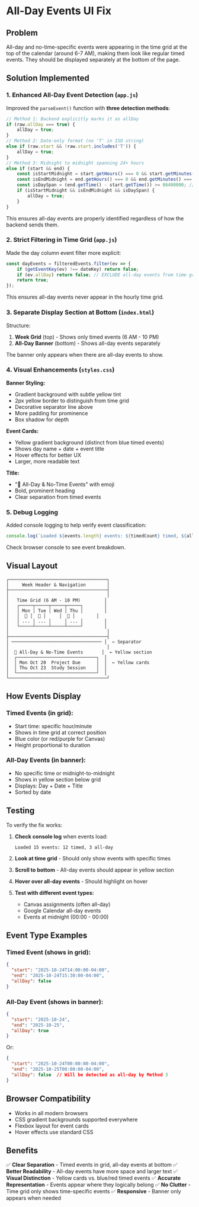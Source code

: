 # All-Day Events UI Fix

## Problem
All-day and no-time-specific events were appearing in the time grid at the top of the calendar (around 6-7 AM), making them look like regular timed events. They should be displayed separately at the bottom of the page.

## Solution Implemented

### 1. Enhanced All-Day Event Detection (`app.js`)

Improved the `parseEvent()` function with **three detection methods**:

```javascript
// Method 1: Backend explicitly marks it as allDay
if (raw.allDay === true) {
    allDay = true;
}
// Method 2: Date-only format (no 'T' in ISO string)
else if (raw.start && !raw.start.includes('T')) {
    allDay = true;
}
// Method 3: Midnight to midnight spanning 24+ hours
else if (start && end) {
    const isStartMidnight = start.getHours() === 0 && start.getMinutes() === 0;
    const isEndMidnight = end.getHours() === 0 && end.getMinutes() === 0;
    const isDaySpan = (end.getTime() - start.getTime()) >= 86400000; // 24 hours
    if (isStartMidnight && isEndMidnight && isDaySpan) {
        allDay = true;
    }
}
```

This ensures all-day events are properly identified regardless of how the backend sends them.

### 2. Strict Filtering in Time Grid (`app.js`)

Made the day column event filter more explicit:

```javascript
const dayEvents = filteredEvents.filter(ev => {
    if (getEventKey(ev) !== dateKey) return false;
    if (ev.allDay) return false; // EXCLUDE all-day events from time grid
    return true;
});
```

This ensures all-day events never appear in the hourly time grid.

### 3. Separate Display Section at Bottom (`index.html`)

Structure:
1. **Week Grid** (top) - Shows only timed events (6 AM - 10 PM)
2. **All-Day Banner** (bottom) - Shows all-day events separately

The banner only appears when there are all-day events to show.

### 4. Visual Enhancements (`styles.css`)

**Banner Styling:**
- Gradient background with subtle yellow tint
- 2px yellow border to distinguish from time grid
- Decorative separator line above
- More padding for prominence
- Box shadow for depth

**Event Cards:**
- Yellow gradient background (distinct from blue timed events)
- Shows day name + date + event title
- Hover effects for better UX
- Larger, more readable text

**Title:**
- "📌 All-Day & No-Time Events" with emoji
- Bold, prominent heading
- Clear separation from timed events

### 5. Debug Logging

Added console logging to help verify event classification:
```javascript
console.log(`Loaded ${events.length} events: ${timedCount} timed, ${allDayCount} all-day`);
```

Check browser console to see event breakdown.

## Visual Layout

```
┌─────────────────────────────────────┐
│     Week Header & Navigation        │
├─────────────────────────────────────┤
│                                     │
│   Time Grid (6 AM - 10 PM)         │
│   ┌─────┬─────┬─────┬─────┐        │
│   │ Mon │ Tue │ Wed │ Thu │        │
│   │  📅 │  📅 │     │  📅 │        │
│   │ ... │ ... │     │ ... │        │
│   └─────┴─────┴─────┴─────┘        │
│                                     │
├─────────────────────────────────────┤
│ ────────────────────────────────── │  ← Separator
│                                     │
│  📌 All-Day & No-Time Events       │  ← Yellow section
│  ┌──────────────────────────────┐  │
│  │ Mon Oct 20  Project Due      │  │  ← Yellow cards
│  │ Thu Oct 23  Study Session    │  │
│  └──────────────────────────────┘  │
└─────────────────────────────────────┘
```

## How Events Display

### Timed Events (in grid):
- Start time: specific hour/minute
- Shows in time grid at correct position
- Blue color (or red/purple for Canvas)
- Height proportional to duration

### All-Day Events (in banner):
- No specific time or midnight-to-midnight
- Shows in yellow section below grid
- Displays: Day + Date + Title
- Sorted by date

## Testing

To verify the fix works:

1. **Check console log** when events load:
   ```
   Loaded 15 events: 12 timed, 3 all-day
   ```

2. **Look at time grid** - Should only show events with specific times

3. **Scroll to bottom** - All-day events should appear in yellow section

4. **Hover over all-day events** - Should highlight on hover

5. **Test with different event types:**
   - Canvas assignments (often all-day)
   - Google Calendar all-day events
   - Events at midnight (00:00 - 00:00)

## Event Type Examples

### Timed Event (shows in grid):
```json
{
  "start": "2025-10-24T14:00:00-04:00",
  "end": "2025-10-24T15:30:00-04:00",
  "allDay": false
}
```

### All-Day Event (shows in banner):
```json
{
  "start": "2025-10-24",
  "end": "2025-10-25",
  "allDay": true
}
```

Or:
```json
{
  "start": "2025-10-24T00:00:00-04:00",
  "end": "2025-10-25T00:00:00-04:00",
  "allDay": false  // Will be detected as all-day by Method 3
}
```

## Browser Compatibility

- Works in all modern browsers
- CSS gradient backgrounds supported everywhere
- Flexbox layout for event cards
- Hover effects use standard CSS

## Benefits

✅ **Clear Separation** - Timed events in grid, all-day events at bottom
✅ **Better Readability** - All-day events have more space and larger text
✅ **Visual Distinction** - Yellow cards vs. blue/red timed events
✅ **Accurate Representation** - Events appear where they logically belong
✅ **No Clutter** - Time grid only shows time-specific events
✅ **Responsive** - Banner only appears when needed

